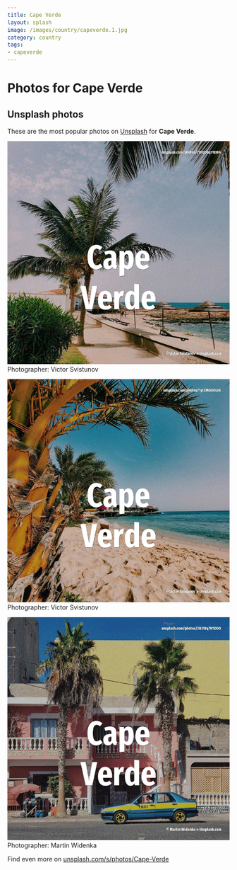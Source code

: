 ```yaml
---
title: Cape Verde
layout: splash
image: /images/country/capeverde.1.jpg
category: country
tags:
- capeverde
---
```

# Photos for Cape Verde
 
## Unsplash photos
These are the most popular photos on [Unsplash](https://unsplash.com) for **Cape Verde**.
 
![Cape Verde](/images/country/capeverde.1.jpg)
Photographer:  Victor Svistunov
 
![Cape Verde](/images/country/capeverde.2.jpg)
Photographer:  Victor Svistunov
 
![Cape Verde](/images/country/capeverde.3.jpg)
Photographer:  Martin Widenka
 
Find even more on [unsplash.com/s/photos/Cape-Verde](https://unsplash.com/s/photos/Cape-Verde)
 
